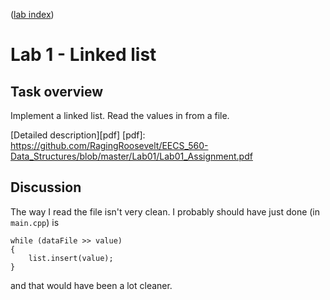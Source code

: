 ([lab index](https://github.com/RagingRoosevelt/eecs560-Data_Structures_Labs))

# Lab 1 - Linked list

## Task overview

Implement a linked list.  Read the values in from a file.

[Detailed description][pdf]
[pdf]: https://github.com/RagingRoosevelt/EECS_560-Data_Structures/blob/master/Lab01/Lab01_Assignment.pdf

## Discussion

The way I read the file isn't very clean.  I probably should have just done (in `main.cpp`) is

    while (dataFile >> value)
    {
        list.insert(value);
    }
    
and that would have been a lot cleaner.